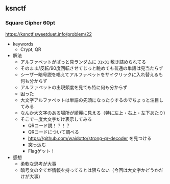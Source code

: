 ## ksnctf

### Square Cipher 60pt
https://ksnctf.sweetduet.info/problem/22

* keywords
  - Crypt, QR
* 解法
  - アルファベットがぱっと見ランダムに `31x31` 敷き詰められてる
  - そのまま/反転/90度回転させてじっと眺めても普通の単語は見当たらず
  - シーザー暗号説を唱えてアルファベットをサイクリックに入れ替えるも何も分からず
  - アルファベットの出現頻度を見ても特に何も分からず
  - 困った
  - 大文字アルファベットは単語の先頭になったりするのでちょっと注目してみる
  - なんか大文字のある場所が綺麗に見える（特に左上・右上・左下あたり）
  - そこで一度大文字だけ表示してみる
    - QRコード説！？！？
    - QRコードについて調べる
    - https://github.com/waidotto/strong-qr-decoder を見つける
    - 突っ込む
    - Flagゲット！
* 感想
  - 柔軟な思考が大事
  - 暗号文の全てが情報を持ってるとは限らない（今回は大文字かどうかだけが大事）
